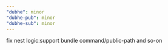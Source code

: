 ```yaml
---
"dubhe": minor
"dubhe-pub": minor
"dubhe-sub": minor
---
```


fix nest logic:support bundle command/public-path and so-on

